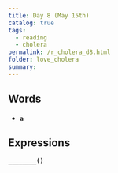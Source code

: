 ```yaml
---
title: Day 8 (May 15th)
catalog: true
tags: 
  - reading
  - cholera
permalink: /r_cholera_d8.html
folder: love_cholera
summary: 
---
```


## Words

-   <b data-toggle="tooltip" data-original-title="{{site.data.glossary.a}}">`a`</b>


## Expressions

<b data-toggle="tooltip" data-original-title="{{site.data.answers.d8_a}}">`________()`</b>
